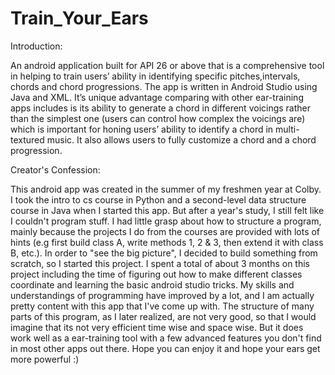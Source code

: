 # Train_Your_Ears

Introduction:

An android application built for API 26 or above that is a comprehensive tool in helping to train users’ ability in identifying specific pitches,intervals, chords and chord progressions. The app is written in Android Studio using Java and XML. It’s unique advantage comparing with other ear-training apps includes is its ability to generate a chord in different voicings rather than the simplest one (users can control how complex the voicings are) which is important for honing users’ ability to identify a chord in multi-textured music. It also allows users to fully customize a chord and a chord progression.


Creator's Confession:

This android app was created in the summer of my freshmen year at Colby. I took the intro to cs course in Python and a second-level data structure course in Java when I started this app. But after a year's study, I still felt like I couldn't program stuff. I had little grasp about how to structure a program, mainly because the projects I do from the courses are provided with lots of hints (e.g first build class A, write methods 1, 2 & 3, then extend it with class B, etc.). In order to "see the big picture", I decided to build something from scratch, so I started this project. I spent a total of about 3 months on this project including the time of figuring out how to make different classes coordinate and learning the basic android studio tricks. My skills and understandings of programming have improved by a lot, and I am actually pretty content with this app that I've come up with. The structure of many parts of this program, as I later realized, are not very good, so that I would imagine that its not very efficient time wise and space wise. But it does work well as a ear-training tool with a few advanced features you don't find in most other apps out there. Hope you can enjoy it and hope your ears get more powerful :)
